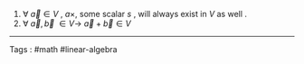 1. $\forall \ \vec{a} \in V$     , $a \times$,  some scalar $s$ , will always   exist in $V$ as well . 
 2. $\forall \ \vec{a} , \vec{b} \ \in V \rightarrow \ \vec{a}+\vec{b} \in V$      
___

Tags : #math #linear-algebra